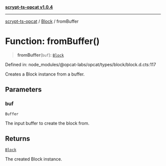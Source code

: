 [**scrypt-ts-opcat v1.0.4**](../../../README.md)

***

[scrypt-ts-opcat](../../../README.md) / [Block](../README.md) / fromBuffer

# Function: fromBuffer()

> **fromBuffer**(`buf`): [`Block`](../../../classes/Block.md)

Defined in: node\_modules/@opcat-labs/opcat/types/block/block.d.cts:117

Creates a Block instance from a buffer.

## Parameters

### buf

`Buffer`

The input buffer to create the block from.

## Returns

[`Block`](../../../classes/Block.md)

The created Block instance.

